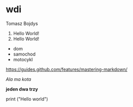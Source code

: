 # wdi
Tomasz Bojdys
1. Hello World!
2. Hello World!
- dom
- samochod
- motocykl

https://guides.github.com/features/mastering-markdown/

*Ala ma kota*

**jeden dwa trzy**

print ("Hello world")

